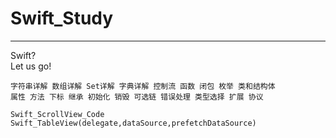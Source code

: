 # Swift_Study

---
Swift?     
Let us go!

````
字符串详解 数组详解 Set详解 字典详解 控制流 函数 闭包 枚举 类和结构体
属性 方法 下标 继承 初始化 销毁 可选链 错误处理 类型选择 扩展 协议
````

````
Swift_ScrollView_Code  
Swift_TableView(delegate,dataSource,prefetchDataSource)
````